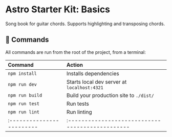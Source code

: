 # Astro Starter Kit: Basics

Song book for guitar chords.
Supports highlighting and transposing chords. 
 
## 🧞 Commands

All commands are run from the root of the project, from a terminal:

| Command                   | Action                                           |
| :------------------------ | :----------------------------------------------- |
| `npm install`             | Installs dependencies                            |
| `npm run dev`             | Starts local dev server at `localhost:4321`      |
| `npm run build`           | Build your production site to `./dist/`          |
| `npm run test`            | Run tests                                        |
| `npm run lint`            | Run linting                                      |
| :------------------------ | :----------------------------------------------- |
 